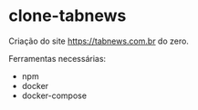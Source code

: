 # clone-tabnews

Criação do site https://tabnews.com.br do zero.

Ferramentas necessárias:

- npm
- docker
- docker-compose
